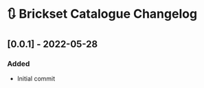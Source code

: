 # :arrows_clockwise: Brickset Catalogue Changelog

## [0.0.1] - 2022-05-28
### Added
- Initial commit
